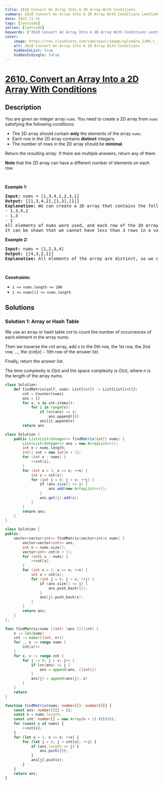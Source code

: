 ```yaml
---
title: 2610 Convert An Array Into A 2D Array With Conditions
summary: 2610 Convert An Array Into A 2D Array With Conditions LeetCode Solution Explained
date: 2022-11-25
tags: [leetcode]
series: [leetcode]
keywords: ["2610 Convert An Array Into A 2D Array With Conditions LeetCode Solution Explained in all languages", "2610 Convert An Array Into A 2D Array With Conditions", "LeetCode", "leetcode solution in Python3 C++ Java Go PHP Ruby Swift TypeScript Rust C# JavaScript C", "GeeksforGeeks", "InterviewBit", "Coding Ninjas", "HackerRank", "HackerEarth", "CodeChef", "TopCoder", "AlgoExpert", "freeCodeCamp", "Codeforces", "GitHub", "AtCoder", "Samir Paul"]
cover:
    image: https://res.cloudinary.com/samirpaul/image/upload/w_1100,c_fit,co_rgb:FFFFFF,l_text:Arial_75_bold:2610 Convert An Array Into A 2D Array With Conditions - Solution Explained/problem-solving.webp
    alt: 2610 Convert An Array Into A 2D Array With Conditions
    hiddenInList: true
    hiddenInSingle: false
---
```



# [2610. Convert an Array Into a 2D Array With Conditions](https://leetcode.com/problems/convert-an-array-into-a-2d-array-with-conditions)


## Description

<p>You are given an integer array <code>nums</code>. You need to create a 2D array from <code>nums</code> satisfying the following conditions:</p>

<ul>
	<li>The 2D array should contain <strong>only</strong> the elements of the array <code>nums</code>.</li>
	<li>Each row in the 2D array contains <strong>distinct</strong> integers.</li>
	<li>The number of rows in the 2D array should be <strong>minimal</strong>.</li>
</ul>

<p>Return <em>the resulting array</em>. If there are multiple answers, return any of them.</p>

<p><strong>Note</strong> that the 2D array can have a different number of elements on each row.</p>

<p>&nbsp;</p>
<p><strong class="example">Example 1:</strong></p>

<pre>
<strong>Input:</strong> nums = [1,3,4,1,2,3,1]
<strong>Output:</strong> [[1,3,4,2],[1,3],[1]]
<strong>Explanation:</strong> We can create a 2D array that contains the following rows:
- 1,3,4,2
- 1,3
- 1
All elements of nums were used, and each row of the 2D array contains distinct integers, so it is a valid answer.
It can be shown that we cannot have less than 3 rows in a valid array.</pre>

<p><strong class="example">Example 2:</strong></p>

<pre>
<strong>Input:</strong> nums = [1,2,3,4]
<strong>Output:</strong> [[4,3,2,1]]
<strong>Explanation:</strong> All elements of the array are distinct, so we can keep all of them in the first row of the 2D array.
</pre>

<p>&nbsp;</p>
<p><strong>Constraints:</strong></p>

<ul>
	<li><code>1 &lt;= nums.length &lt;= 200</code></li>
	<li><code>1 &lt;= nums[i] &lt;= nums.length</code></li>
</ul>

## Solutions

### Solution 1: Array or Hash Table

We use an array or hash table $cnt$ to count the number of occurrences of each element in the array $nums$.

Then we traverse the $cnt$ array, add $x$ to the $0$th row, the $1$st row, the $2$nd row, ..., the ($cnt[x]-1$)th row of the answer list.

Finally, return the answer list.

The time complexity is $O(n)$ and the space complexity is $O(n)$, where $n$ is the length of the array $nums$.

<!-- tabs:start -->

```python
class Solution:
    def findMatrix(self, nums: List[int]) -> List[List[int]]:
        cnt = Counter(nums)
        ans = []
        for x, v in cnt.items():
            for i in range(v):
                if len(ans) <= i:
                    ans.append([])
                ans[i].append(x)
        return ans
```

```java
class Solution {
    public List<List<Integer>> findMatrix(int[] nums) {
        List<List<Integer>> ans = new ArrayList<>();
        int n = nums.length;
        int[] cnt = new int[n + 1];
        for (int x : nums) {
            ++cnt[x];
        }
        for (int x = 1; x <= n; ++x) {
            int v = cnt[x];
            for (int j = 0; j < v; ++j) {
                if (ans.size() <= j) {
                    ans.add(new ArrayList<>());
                }
                ans.get(j).add(x);
            }
        }
        return ans;
    }
}
```

```cpp
class Solution {
public:
    vector<vector<int>> findMatrix(vector<int>& nums) {
        vector<vector<int>> ans;
        int n = nums.size();
        vector<int> cnt(n + 1);
        for (int& x : nums) {
            ++cnt[x];
        }
        for (int x = 1; x <= n; ++x) {
            int v = cnt[x];
            for (int j = 0; j < v; ++j) {
                if (ans.size() <= j) {
                    ans.push_back({});
                }
                ans[j].push_back(x);
            }
        }
        return ans;
    }
};
```

```go
func findMatrix(nums []int) (ans [][]int) {
	n := len(nums)
	cnt := make([]int, n+1)
	for _, x := range nums {
		cnt[x]++
	}
	for x, v := range cnt {
		for j := 0; j < v; j++ {
			if len(ans) <= j {
				ans = append(ans, []int{})
			}
			ans[j] = append(ans[j], x)
		}
	}
	return
}
```

```ts
function findMatrix(nums: number[]): number[][] {
    const ans: number[][] = [];
    const n = nums.length;
    const cnt: number[] = new Array(n + 1).fill(0);
    for (const x of nums) {
        ++cnt[x];
    }
    for (let x = 1; x <= n; ++x) {
        for (let j = 0; j < cnt[x]; ++j) {
            if (ans.length <= j) {
                ans.push([]);
            }
            ans[j].push(x);
        }
    }
    return ans;
}
```

<!-- tabs:end -->

<!-- end -->
